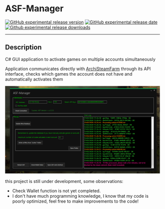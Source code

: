 # ASF-Manager

[![GitHub experimental release version](https://img.shields.io/github/release/Cappi1998/ASF-Manager/all.svg?label=Experimental&maxAge=600)](https://github.com/Cappi1998/ASF-Manager/releases)
[![GitHub experimental release date](https://img.shields.io/github/release-date-pre/Cappi1998/ASF-Manager.svg?label=Released&maxAge=600)](https://github.com/Cappi1998/ASF-Manager/releases)
[![Github experimental release downloads](https://img.shields.io/github/downloads-pre/Cappi1998/ASF-Manager/latest/total.svg?label=Downloads&maxAge=600)](https://github.com/Cappi1998/ASF-Manager/releases)

---

## Description

C# GUI application to activate games on multiple accounts simultaneously

Application communicates directly with [ArchiSteamFarm](https://github.com/JustArchiNET/ArchiSteamFarm) through its API interface, checks which games the account does not have and automatically activates them

![](Screenshots/Gui.png)



this project is still under development, some observations:

- Check Wallet function is not yet completed.
- I don't have much programming knowledge, I know that my code is poorly optimized, feel free to make improvements to the code!
